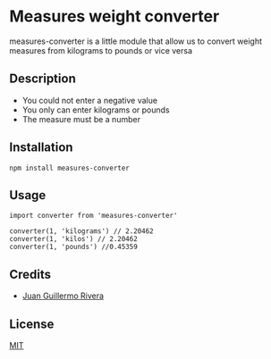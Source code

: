 # Measures weight converter

measures-converter is a little module that allow us to convert weight measures from kilograms to pounds or vice versa

## Description

- You could not enter a negative value
- You only can enter kilograms or pounds
- The measure must be a number

## Installation

```
npm install measures-converter
```

## Usage

```
import converter from 'measures-converter'

converter(1, 'kilograms') // 2.20462
converter(1, 'kilos') // 2.20462
converter(1, 'pounds') //0.45359
```

## Credits

- [Juan Guillermo Rivera](https://www.twitter.com/guillerivera325)

## License

[MIT](https://opensource.org/licenses/MIT)